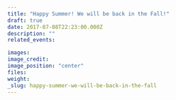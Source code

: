 ```yaml
---
title: "Happy Summer! We will be back in the Fall!"
draft: true
date: 2017-07-08T22:23:00.000Z
description: ""
related_events:

images:
image_credit:
image_position: "center"
files:
weight:
_slug: happy-summer-we-will-be-back-in-the-fall
---
```

